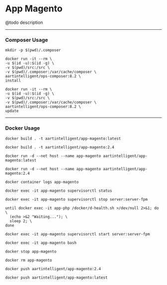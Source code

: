 # App Magento

@todo description

---

### Composer Usage

```shell
mkdir -p $(pwd)/.composer
```

```shell
docker run -it --rm \
-u $(id -u):$(id -g) \
-v $(pwd)/src:/src \
-v $(pwd)/.composer:/var/cache/composer \
aartintelligent/ops-composer:8.2 \
install
```

```shell
docker run -it --rm \
-u $(id -u):$(id -g) \
-v $(pwd)/src:/src \
-v $(pwd)/.composer:/var/cache/composer \
aartintelligent/ops-composer:8.2 \
update
```

---

### Docker Usage

```shell
docker build . -t aartintelligent/app-magento:latest
```

```shell
docker build . -t aartintelligent/app-magento:2.4
```

```shell
docker run -d --net host --name app-magento aartintelligent/app-magento:latest
```

```shell
docker run -d --net host --name app-magento aartintelligent/app-magento:2.4
```

```shell
docker container logs app-magento
```

```shell
docker exec -it app-magento supervisorctl status
```

```shell
docker exec -it app-magento supervisorctl stop server:server-fpm
```

```shell
until docker exec -it app-php /docker/d-health.sh >/dev/null 2>&1; do \
  (echo >&2 "Waiting..."); \
  sleep 2; \
done
```

```shell
docker exec -it app-magento supervisorctl start server:server-fpm
```

```shell
docker exec -it app-magento bash
```

```shell
docker stop app-magento
```

```shell
docker rm app-magento
```

```shell
docker push aartintelligent/app-magento:2.4
```

```shell
docker push aartintelligent/app-magento:latest
```
